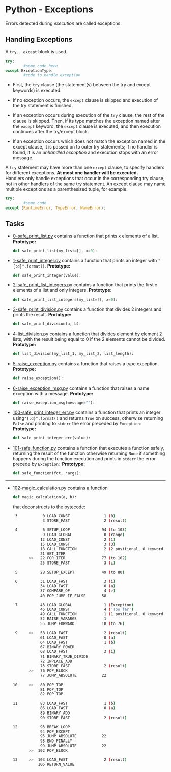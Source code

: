 # Python - Exceptions

Errors detected during _execution_ are called exceptions.

## Handling Exceptions

A `try...except` block is used.

```python
try:
        #some code here
except ExceptionType:
        #code to handle exception
```

* First, the `try` clause (the statement(s) between the try and except keywords) is executed.

* If no exception occurs, the `except` clause is skipped and execution of the try statement is finished.

* If an exception occurs during execution of the `try` clause, the rest of the clause is skipped. Then, if its type matches the exception named after the `except` keyword, the `except` clause is executed, and then execution continues after the try/except block.

* If an exception occurs which does not match the exception named in the except clause, it is passed on to outer try statements; if no handler is found, it is an _unhandled exception_ and execution stops with an error message.

A `try` statement may have more than one `except` clause, to specify handlers for different exceptions. **At most one handler will be executed.**  
Handlers only handle exceptions that occur in the corresponding try clause, not in other handlers of the same try statement. An except clause may name multiple exceptions as a parenthesized tuple, for example:

```python
try:
        #some code
except (RuntimeError, TypeError, NameError):

```

## Tasks

* [0-safe_print_list.py](./0-safe_print_list.py) contains a function that prints x elements of a list.
  **Prototype:**

  ```python
  def safe_print_list(my_list=[], x=0):
  ```

* [1-safe_print_integer.py](./1-safe_print_integer.py) contains a function that prints an integer with `"{:d}".format()`.
  **Prototype:**

  ```python
  def safe_print_integer(value):
  ```
  
* [2-safe_print_list_integers.py](./2-safe_print_list_integers.py) contains a function that prints the first `x` elements of a list and only integers.
  **Prototype:**

  ```python
  def safe_print_list_integers(my_list=[], x=0):
  ```

* [3-safe_print_division.py](./3-safe_print_division.py) contains a function that divides 2 integers and prints the result.
  **Prototype:**

  ```python
  def safe_print_division(a, b):
  ```

* [4-list_division.py](./4-list_division.py) contains a function that divides element by element 2 lists, with the result being equal to 0 if the 2 elements cannot be divided.
  **Prototype:**

  ```python
  def list_division(my_list_1, my_list_2, list_length):
  ```

* [5-raise_exception.py](./5-raise_exception.py) contains a function that raises a type exception.
  **Prototype:**

  ```python
  def raise_exception():
  ```

* [6-raise_exception_msg.py](./6-raise_exception_msg.py) contains a function that raises a name exception with a message.
  **Prototype:**

  ```python
  def raise_exception_msg(message=""):
  ```
  
* [100-safe_print_integer_err.py](./100-safe_print_integer_err.py) contains a function that prints an integer using`"{:d}".format()` and returns `True` on success, otherwise returning `False` and printing to `stderr` the error preceded by `Exception:`
  **Prototype:**

  ```python
  def safe_print_integer_err(value):
  ```
  
* [101-safe_function.py](./101-safe_function.py) contains a function that executes a function safely, returning the result of the function otherwise returning `None` if something happens during the function execution and prints in `stderr` the error precede by `Exception:`
  **Prototype:**

  ```python
  def safe_function(fct, *args):
  ```

----

* [102-magic_calculation.py](./102-magic_calculation.py) contains a function

  ```python
  def magic_calculation(a, b):
  ```

  that deconstructs to the bytecode:

  ```bash
   3           0 LOAD_CONST               1 (0)
               3 STORE_FAST               2 (result)

   4           6 SETUP_LOOP              94 (to 103)
               9 LOAD_GLOBAL              0 (range)
              12 LOAD_CONST               2 (1)
              15 LOAD_CONST               3 (3)
              18 CALL_FUNCTION            2 (2 positional, 0 keyword pair)
              21 GET_ITER
         >>   22 FOR_ITER                77 (to 102)
              25 STORE_FAST               3 (i)

   5          28 SETUP_EXCEPT            49 (to 80)

   6          31 LOAD_FAST                3 (i)
              34 LOAD_FAST                0 (a)
              37 COMPARE_OP               4 (>)
              40 POP_JUMP_IF_FALSE       58

   7          43 LOAD_GLOBAL              1 (Exception)
              46 LOAD_CONST               4 ('Too far')
              49 CALL_FUNCTION            1 (1 positional, 0 keyword pair)
              52 RAISE_VARARGS            1
              55 JUMP_FORWARD            18 (to 76)

   9     >>   58 LOAD_FAST                2 (result)
              61 LOAD_FAST                0 (a)
              64 LOAD_FAST                1 (b)
              67 BINARY_POWER
              68 LOAD_FAST                3 (i)
              71 BINARY_TRUE_DIVIDE
              72 INPLACE_ADD
              73 STORE_FAST               2 (result)
         >>   76 POP_BLOCK
              77 JUMP_ABSOLUTE           22

  10     >>   80 POP_TOP
              81 POP_TOP
              82 POP_TOP
 
  11          83 LOAD_FAST                1 (b)
              86 LOAD_FAST                0 (a)
              89 BINARY_ADD
              90 STORE_FAST               2 (result)

  12          93 BREAK_LOOP
              94 POP_EXCEPT
              95 JUMP_ABSOLUTE           22
              98 END_FINALLY
              99 JUMP_ABSOLUTE           22
         >>  102 POP_BLOCK

  13     >>  103 LOAD_FAST                2 (result)
             106 RETURN_VALUE
  ```
